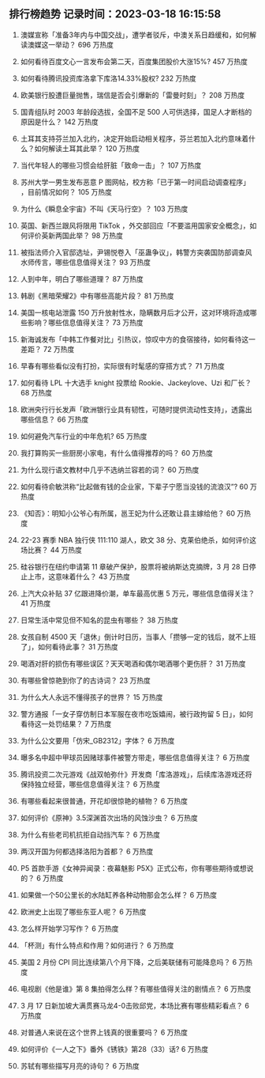 
## 排行榜趋势 记录时间：2023-03-18 16:15:58
  
  1. 澳媒宣称「准备3年内与中国交战」，遭学者驳斥，中澳关系日趋缓和，如何解读澳媒这一举动？ 696 万热度
    
  2. 如何看待百度文心一言发布会第二天，百度集团股价大涨15%? 457 万热度
    
  3. 如何看待腾讯投资库洛拿下库洛14.33%股权? 232 万热度
    
  4. 欧美银行股遭巨量抛售，瑞信是否会引爆新的「雷曼时刻」？ 208 万热度
    
  5. 国青组队时 2003 年龄段选拔，全国不足 500 人可供选择，国足人才断档的原因是什么？ 142 万热度
    
  6. 土耳其支持芬兰加入北约，决定开始启动相关程序，芬兰若加入北约意味着什么？如何解读土耳其此举？ 120 万热度
    
  7. 当代年轻人的哪些习惯会给肝脏「致命一击」？ 107 万热度
    
  8. 苏州大学一男生发布恶意 P 图网帖，校方称「已于第一时间启动调查程序」 ​​​，目前情况如何？ 105 万热度
    
  9. 为什么《瞬息全宇宙》不叫《天马行空》？ 103 万热度
    
  10. 英国、新西兰跟风将限用 TikTok ，外交部回应「不要滥用国家安全概念」，如何评价英新两国此举？ 98 万热度
    
  11. 被指法师介入官邸选址，尹锡悦卷入「巫蛊争议」，韩警方突袭国防部调查风水师传言，哪些信息值得关注？ 93 万热度
    
  12. 人到中年，明白了哪些道理？ 87 万热度
    
  13. 韩剧《黑暗荣耀2》中有哪些高能片段？ 81 万热度
    
  14. 美国一核电站泄露 150 万升放射性水，隐瞒数月后才公开，这对环境将造成哪些影响？哪些信息值得关注？ 73 万热度
    
  15. 新海诚发布「中韩工作餐对比」引热议，惊叹中方的食宿接待，如何看待这一差距？ 72 万热度
    
  16. 早春有哪些看似没有打扮，实际很有时髦感的穿搭方式？ 71 万热度
    
  17. 如何看待 LPL 十大选手 knight 投票给 Rookie、Jackeylove、Uzi 和厂长？ 68 万热度
    
  18. 欧洲央行行长发声「欧洲银行业具有韧性，可随时提供流动性支持」，透露出哪些信息？ 66 万热度
    
  19. 如何避免汽车行业的中年危机? 65 万热度
    
  20. 我打算购买一些厨房小家电，有什么值得推荐的吗？ 60 万热度
    
  21. 为什么现行语文教材中几乎不选纳兰容若的词？ 60 万热度
    
  22. 如何看待俞敏洪称“比起做有钱的企业家，下辈子宁愿当没钱的流浪汉”? 60 万热度
    
  23. 《知否》：明知小公爷心有所属，邕王妃为什么还敢让县主嫁给他？ 60 万热度
    
  24. 22-23 赛季 NBA 独行侠 111:110 湖人，欧文 38 分、克莱伯绝杀，如何评价这场比赛？ 44 万热度
    
  25. 硅谷银行在纽约申请第 11 章破产保护，股票将被纳斯达克摘牌，3 月 28 日停止上市，这意味着什么？ 43 万热度
    
  26. 上汽大众补贴 37 亿跟进降价潮，单车最高优惠 5 万元，哪些信息值得关注？ 41 万热度
    
  27. 日常生活中常见但不知名的昆虫有哪些？ 38 万热度
    
  28. 女孩自制 4500 天「退休」倒计时日历，当事人「攒够一定的钱后，就不上班了」，如何看待此事？ 31 万热度
    
  29. 喝酒对肝的损伤有哪些误区？天天喝酒和偶尔喝酒哪个更伤肝？ 31 万热度
    
  30. 有哪些曾惊艳到你了的古诗词？ 23 万热度
    
  31. 为什么大人永远不懂得孩子的世界？ 15 万热度
    
  32. 警方通报「一女子穿仿制日本军服在夜市吃饭嬉闹，被行政拘留 5 日」，如何看待这一处罚结果？ 7 万热度
    
  33. 为什么公文要用「仿宋_GB2312」字体？ 6 万热度
    
  34. 曝多名中超中甲球员因赌球事件被警方带走，哪些信息值得关注？ 6 万热度
    
  35. 腾讯投资二次元游戏《战双帕弥什》开发商「库洛游戏」，后续库洛游戏还将保持独立经营，哪些信息值得关注？ 6 万热度
    
  36. 有哪些看起来很普通，开花却很惊艳的植物？ 6 万热度
    
  37. 如何评价《原神》3.5深渊首次出场的风蚀沙虫？ 6 万热度
    
  38. 为什么有些老司机抗拒自动挡汽车？ 6 万热度
    
  39. 两汉开国为何都选择洛阳为首都？ 6 万热度
    
  40. P5 首款手游《女神异闻录：夜幕魅影 P5X》正式公布，你有哪些期待或想说的？ 6 万热度
    
  41. 如果做一个50公里长的水陆缸养各种动物那会怎么样？ 6 万热度
    
  42. 欧洲史上出现了哪些东亚人呢？ 6 万热度
    
  43. 怎么样开始学习写作？ 6 万热度
    
  44. 「杯测」有什么特点和作用？如何进行？ 6 万热度
    
  45. 美国 2 月份 CPI 同比连续第八个月下降，之后美联储有可能降息吗？ 6 万热度
    
  46. 电视剧《他是谁》第 8 集拍得怎么样？有哪些值得关注的剧情点？ 6 万热度
    
  47. 3 月 17 日新加坡大满贯赛马龙4-0击败邱党，本场比赛有哪些精彩看点？ 6 万热度
    
  48. 对普通人来说在这个世界上钱真的很重要吗？ 6 万热度
    
  49. 如何评价《一人之下》番外《锈铁》第28（33）话? 6 万热度
    
  50. 苏轼有哪些描写月亮的诗句？ 6 万热度
    